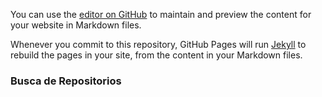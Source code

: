 

You can use the [editor on GitHub](https://github.com/jeffersonklamas/Consulta-Api-Repositorios-Git/edit/gh-pages/index.md) to maintain and preview the content for your website in Markdown files.

Whenever you commit to this repository, GitHub Pages will run [Jekyll](https://jekyllrb.com/) to rebuild the pages in your site, from the content in your Markdown files.

### Busca de Repositorios
